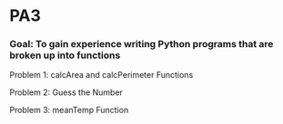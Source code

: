 # PA3
### Goal: To gain experience writing Python programs that are broken up into functions

Problem 1: calcArea and calcPerimeter Functions

Problem 2: Guess the Number

Problem 3: meanTemp Function
